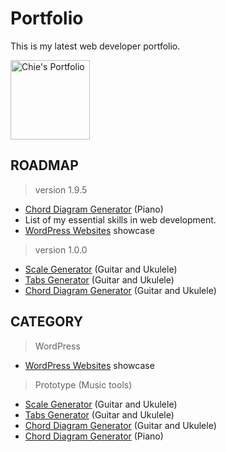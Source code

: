 # Portfolio
This is my latest web developer portfolio. 

<a href="http://chiedev.github.com/portfolio">
    <img width="127"src="http://chiedev.github.com/portfolio/assets/images/Raycille Portfolio Logo.jpg" title="Chie's Portfolio" alt="Chie's Portfolio">
</a>

## ROADMAP
> version 1.9.5
- [Chord Diagram Generator](http://omusiclab.com) (Piano) 
- List of my essential skills in web development.
- [WordPress Websites](http://chiedev.github.com/portfolio/timeline) showcase

> version 1.0.0
- [Scale Generator](http://chiedev.github.com/portfolio/scale-generator)  (Guitar and Ukulele)
- [Tabs Generator](http://chiedev.github.com/portfolio/tabs-generator) (Guitar and Ukulele)
- [Chord Diagram Generator](http://chiedev.github.com/portfolio/chord-diagram-generator) (Guitar and Ukulele)

## CATEGORY
> WordPress
- [WordPress Websites](http://chiedev.github.com/portfolio/timeline) showcase

> Prototype (Music tools)
- [Scale Generator](http://chiedev.github.com/portfolio/scale-generator)  (Guitar and Ukulele)
- [Tabs Generator](http://chiedev.github.com/portfolio/tabs-generator) (Guitar and Ukulele)
- [Chord Diagram Generator](http://chiedev.github.com/portfolio/chord-diagram-generator) (Guitar and Ukulele)
- [Chord Diagram Generator](http://omusiclab.com) (Piano)